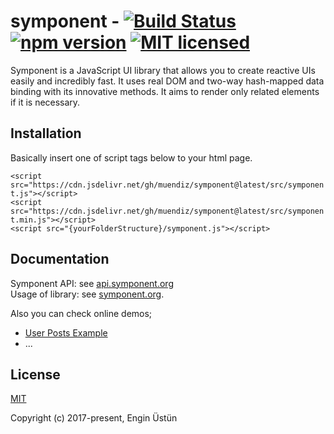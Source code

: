 # symponent - [![Build Status](https://travis-ci.org/muendiz/symponent.svg?branch=master)](https://travis-ci.org/muendiz/symponent) [![npm version](https://badge.fury.io/js/symponent.svg)](https://www.npmjs.com/package/symponent) [![MIT licensed](https://img.shields.io/badge/license-MIT-blue.svg)](https://raw.githubusercontent.com/muendiz/symponent/master/LICENSE)

Symponent is a JavaScript UI library that allows you to create reactive UIs easily and incredibly fast.
It uses real DOM and two-way hash-mapped data binding with its innovative methods.
It aims to render only related elements if it is necessary.

## Installation

Basically insert one of script tags below to your html page.

`<script src="https://cdn.jsdelivr.net/gh/muendiz/symponent@latest/src/symponent.js"></script>`  
`<script src="https://cdn.jsdelivr.net/gh/muendiz/symponent@latest/src/symponent.min.js"></script>`  
`<script src="{yourFolderStructure}/symponent.js"></script>`

## Documentation

Symponent API: see [api.symponent.org](http://api.symponent.org)  
Usage of library: see [symponent.org](http://symponent.org).

Also you can check online demos;
* [User Posts Example](http://posts-example.symponent.org/)  
* ...

## License

[MIT](http://opensource.org/licenses/MIT)

Copyright (c) 2017-present, Engin Üstün